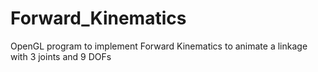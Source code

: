 # Forward_Kinematics
 OpenGL program to implement Forward Kinematics to animate a linkage with 3 joints and 9 DOFs
